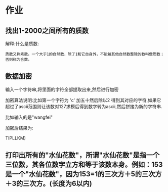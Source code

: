 # 作业

## 找出1-2000之间所有的质数

解释:什么是质数:

```
质数又称素数。一个大于1的自然数，除了1和它自身外，不能被其他自然数整除的数叫做质数；否则称为合数。
```



## 数据加密

输入一个字符串,将里面的字符全部提取出来,然后进行加密

加密算法说明:比如第一个字符为  'c' 加五十然后除以2 得到其对应的字符,如果它超过了ascii范围则让该数对127求模后得到数字转为ascii,然后拼接为新的字符串.

比如输入的是"wangfei"

加密后结果为:

TIPLLKM)





## 打印出所有的"水仙花数"，所谓"水仙花数"是指一个三位数，其各位数字立方和等于该数本身。例如：153是一个"水仙花数"，因为153=1的三次方＋5的三次方＋3的三次方。(长度为6以内) 

































